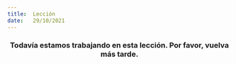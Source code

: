 ```yaml
---
title:  Lección
date:   29/10/2021
---
```


### <center>Todavía estamos trabajando en esta lección. Por favor, vuelva más tarde.</center>